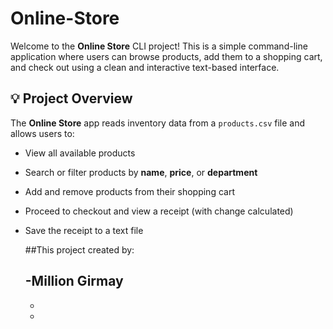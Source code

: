 # Online-Store

Welcome to the **Online Store** CLI project! This is a simple command-line application where users can browse products, add them to a shopping cart, and check out using a clean and interactive text-based interface.

## 💡 Project Overview

The **Online Store** app reads inventory data from a `products.csv` file and allows users to:

- View all available products
- Search or filter products by **name**, **price**, or **department**
- Add and remove products from their shopping cart
- Proceed to checkout and view a receipt (with change calculated)
- Save the receipt to a text file

  ##This project created by:
  
    -Million Girmay
    -
    -
    -
